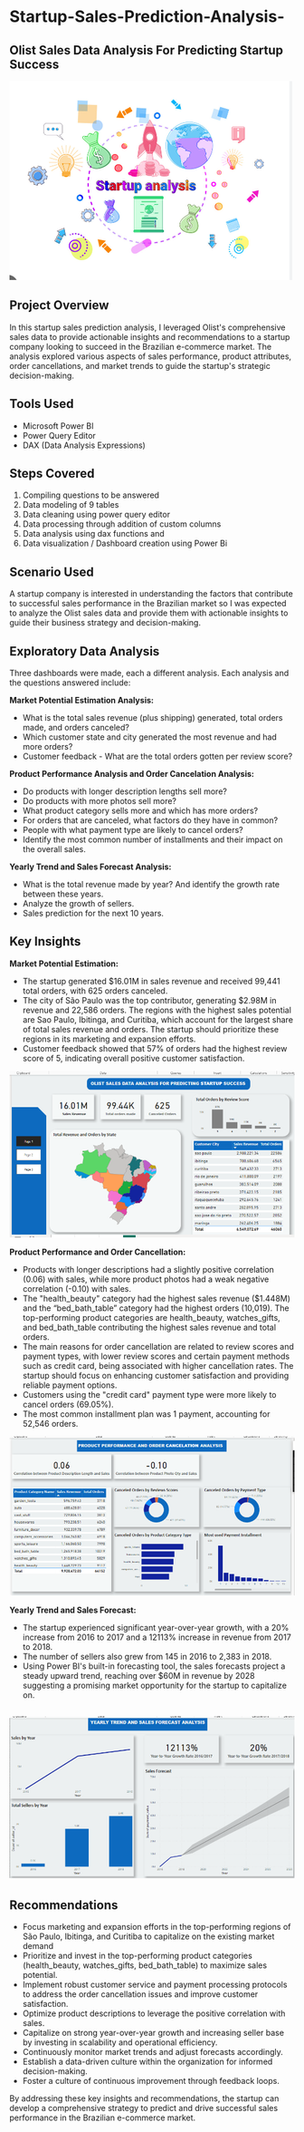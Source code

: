 # Startup-Sales-Prediction-Analysis-
## Olist Sales Data Analysis For Predicting Startup Success

![](intro_image.png)

## Project Overview
In this startup sales prediction analysis, I leveraged Olist's comprehensive sales data to provide actionable insights and recommendations to a startup company looking to succeed in the Brazilian e-commerce market. The analysis explored various aspects of sales performance, product attributes, order cancellations, and market trends to guide the startup's strategic decision-making.

## Tools Used
- Microsoft Power BI
- Power Query Editor
- DAX (Data Analysis Expressions)

## Steps Covered
1. Compiling questions to be answered
2. Data modeling of 9 tables
3. Data cleaning using power query editor
4. Data processing through addition of custom columns
5. Data analysis using dax functions and
6. Data visualization / Dashboard creation using Power Bi

## Scenario Used
A startup company is interested in understanding the factors that contribute to successful sales performance in the Brazilian market so I was expected to analyze the Olist sales data and provide them with actionable insights to guide their business strategy and decision-making.

## Exploratory Data Analysis
Three dashboards were made, each a different analysis. Each analysis and the questions answered include:

**Market Potential Estimation Analysis:**
- What is the total sales revenue (plus shipping) generated, total orders made, and orders canceled?
- Which customer state and city generated the most revenue and had more orders?
- Customer feedback - What are the total orders gotten per review score?

  
**Product Performance Analysis and Order Cancelation Analysis:**
- Do products with longer description lengths sell more?
- Do products with more photos sell more?
- What product category sells more and which has more orders?
- For orders that are canceled, what factors do they have in common?
- People with what payment type are likely to cancel orders?
- Identify the most common number of installments and their impact on the overall sales.

  
**Yearly Trend and Sales Forecast Analysis:**
- What is the total revenue made by year? And identify the growth rate between these years.
- Analyze the growth of sellers.
- Sales prediction for the next 10 years.


## Key Insights
**Market Potential Estimation:**

- The startup generated $16.01M in sales revenue and received 99,441 total orders, with 625 orders canceled.
- The city of São Paulo was the top contributor, generating $2.98M in revenue and 22,586 orders. The regions with the highest sales potential are Sao Paulo, Ibitinga, and Curitiba, which account for the largest share of total sales revenue and orders. The startup should prioritize these regions in its marketing and expansion efforts.
- Customer feedback showed that 57% of orders had the highest review score of 5, indicating overall positive customer satisfaction.

![](Dashboard_1.png)



**Product Performance and Order Cancellation:**
- Products with longer descriptions had a slightly positive correlation (0.06) with sales, while more product photos had a weak negative correlation (-0.10) with sales.
- The "health_beauty" category had the highest sales revenue ($1.448M) and the “bed_bath_table” category had the highest orders (10,019). The top-performing product categories are health_beauty, watches_gifts, and bed_bath_table contributing the highest sales revenue and total orders.
- The main reasons for order cancellation are related to review scores and payment types, with lower review scores and certain payment methods such as credit card, being associated with higher cancellation rates. The startup should focus on enhancing customer satisfaction and providing reliable payment options.
- Customers using the "credit card" payment type were more likely to cancel orders (69.05%).
- The most common installment plan was 1 payment, accounting for 52,546 orders.

![](Dashboard_2.png)



**Yearly Trend and Sales Forecast:**
- The startup experienced significant year-over-year growth, with a 20% increase from 2016 to 2017 and a 12113% increase in revenue from 2017 to 2018.
- The number of sellers also grew from 145 in 2016 to 2,383 in 2018.
- Using Power BI's built-in forecasting tool, the sales forecasts project a steady upward trend, reaching over $60M in revenue by 2028 suggesting a promising market opportunity for the startup to capitalize on.

![](Dashboard_3.png)
---

## Recommendations
- Focus marketing and expansion efforts in the top-performing regions of São Paulo, Ibitinga, and Curitiba to capitalize on the existing market demand
- Prioritize and invest in the top-performing product categories (health_beauty, watches_gifts, bed_bath_table) to maximize sales potential.
- Implement robust customer service and payment processing protocols to address the order cancellation issues and improve customer satisfaction.
- Optimize product descriptions to leverage the positive correlation with sales.
- Capitalize on strong year-over-year growth and increasing seller base by investing in
scalability and operational efficiency.
- Continuously monitor market trends and adjust forecasts accordingly.
- Establish a data-driven culture within the organization for informed decision-making.
- Foster a culture of continuous improvement through feedback loops.

By addressing these key insights and recommendations, the startup can develop a comprehensive strategy to predict and drive successful sales performance in the Brazilian e-commerce market.
